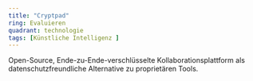 ```yaml
---
title: "Cryptpad"
ring: Evaluieren
quadrant: technologie
tags: [Künstliche Intelligenz ]
---
```


Open-Source, Ende-zu-Ende-verschlüsselte Kollaborationsplattform als datenschutzfreundliche Alternative zu proprietären Tools.
